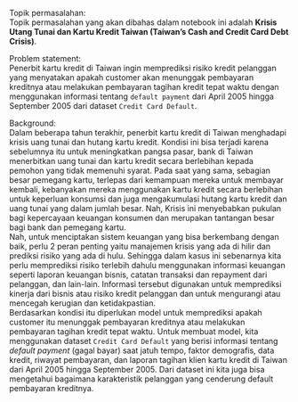 Topik permasalahan:<br>
Topik permasalahan yang akan dibahas dalam notebook ini adalah **Krisis Utang Tunai dan Kartu Kredit Taiwan (Taiwan’s Cash and Credit Card Debt Crisis)**.<br>

Problem statement: <br>
Penerbit kartu kredit di Taiwan ingin memprediksi risiko kredit pelanggan yang menyatakan apakah customer akan menunggak pembayaran kreditnya atau melakukan pembayaran tagihan kredit tepat waktu dengan menggunakan informasi tentang `default payment` dari April 2005 hingga September 2005 dari dataset `Credit Card Default`.<br>

Background: <br>
Dalam beberapa tahun terakhir, penerbit kartu kredit di Taiwan menghadapi krisis uang tunai dan hutang kartu kredit. Kondisi ini bisa terjadi karena sebelumnya itu untuk meningkatkan pangsa pasar, bank di Taiwan menerbitkan uang tunai dan kartu kredit secara berlebihan kepada pemohon yang tidak memenuhi syarat. Pada saat yang sama, sebagian besar pemegang kartu, terlepas dari kemampuan mereka untuk membayar kembali, kebanyakan mereka menggunakan kartu kredit secara berlebihan untuk keperluan konsumsi dan juga mengakumulasi hutang kartu kredit dan uang tunai yang dalam jumlah besar. Nah, Krisis ini menyebabkan pukulan bagi kepercayaan keuangan konsumen dan merupakan tantangan besar bagi bank dan pemegang kartu.<br>
Nah, untuk menciptakan sistem keuangan yang bisa berkembang dengan baik, perlu 2 peran penting yaitu manajemen krisis yang ada di hilir dan prediksi risiko yang ada di hulu. Sehingga dalam kasus ini sebenarnya kita perlu memprediksi risiko terlebih dahulu menggunakan informasi keuangan seperti laporan keuangan bisnis, catatan transaksi dan repayment dari pelanggan, dan lain-lain. Informasi tersebut digunakan untuk memprediksi kinerja dari bisnis atau risiko kredit pelanggan dan untuk mengurangi atau mencegah kerugian dan ketidakpastian. <br>
Berdasarkan kondisi itu diperlukan model untuk memprediksi apakah customer itu menunggak pembayaran kreditnya atau melakukan pembayaran tagihan kredit tepat waktu. Untuk membuat model, kita menggunakan dataset `Credit Card Default` yang berisi informasi tentang *default payment* (gagal bayar) saat jatuh tempo, faktor demografis, data kredit, riwayat pembayaran, dan laporan tagihan klien kartu kredit di Taiwan dari April 2005 hingga September 2005. Dari dataset ini kita juga bisa mengetahui bagaimana karakteristik pelanggan yang cenderung default pembayaran kreditnya.
